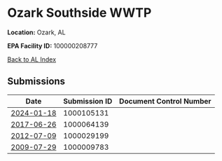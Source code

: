 # Ozark Southside WWTP

**Location:** Ozark, AL

**EPA Facility ID:** 100000208777

[Back to AL Index](../../index.md)

## Submissions

| Date | Submission ID | Document Control Number |
|------|--------------|-------------------------|
| [2024-01-18](submissions/1000105131.md) | 1000105131 |  |
| [2017-06-26](submissions/1000064139.md) | 1000064139 |  |
| [2012-07-09](submissions/1000029199.md) | 1000029199 |  |
| [2009-07-29](submissions/1000009783.md) | 1000009783 |  |
